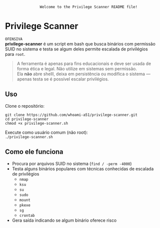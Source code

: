 					Welcome to the Privilege Scanner README file!    

Privilege Scanner  
=============

```OFENSIVA```  
**privilege-scanner** é um script em bash que busca binários com permissão SUID no sistema e testa se algum deles permite escalada de privilégios para `root`.  
  
> A ferramenta é apenas para fins educacionais e deve ser usada de forma ética e legal. Não utilize em sistemas sem permissão.  
> Ela **não** abre shelll, deixa em persistência ou modifica o sistema — apenas testa se é possível escalar privilégios.  
  
Uso
-----------
Clone o repositório:  
  
```git clone https://github.com/whoami-a51/privilege-scanner.git```  
```cd privilege-scanner```  
```chmod +x privilege-scanner.sh```  
  
Execute como usuário comum (não root):  
```./privilege-scanner.sh```    
  
Como ele funciona
-----------
- Procura por arquivos SUID no sistema (`find / -perm -4000`)  
- Testa alguns binários populares com técnicas conhecidas de escalada de privilégios  
  - `nmap`  
  - `ksu`  
  - `su`  
  - `sudo`  
  - `mount`  
  - `pkexe`  
  - `sg`  
  - `crontab`   
- Gera saída indicando se algum binário oferece risco  
    
